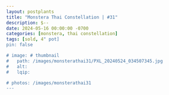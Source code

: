 ```yaml
---
layout: postplants
title: "Monstera Thai Constellation | #31"
description: $--
date: 2024-05-16 00:00:00 -0700
categories: [monstera, thai constellation]
tags: [sold, 4" pot]
pin: false

# image: # thumbnail
#   path: /images/monsterathai31/PXL_20240524_034507345.jpg
#   alt:
#   lqip:

# photos: /images/monsterathai31
---
```

